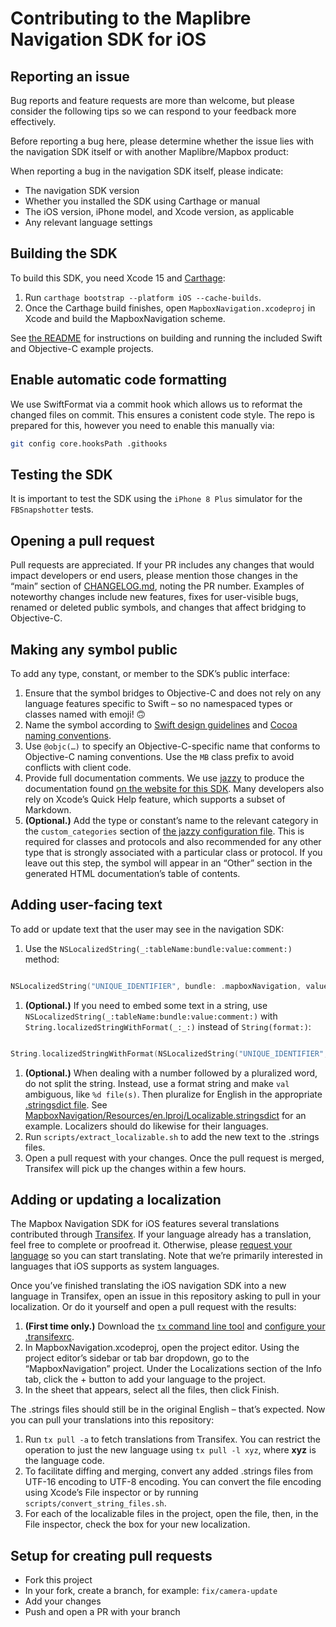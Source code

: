 # Contributing to the Maplibre Navigation SDK for iOS

## Reporting an issue

Bug reports and feature requests are more than welcome, but please consider the following tips so we can respond to your feedback more effectively.

Before reporting a bug here, please determine whether the issue lies with the navigation SDK itself or with another Maplibre/Mapbox product:

When reporting a bug in the navigation SDK itself, please indicate:

* The navigation SDK version
* Whether you installed the SDK using Carthage or manual
* The iOS version, iPhone model, and Xcode version, as applicable
* Any relevant language settings

## Building the SDK

To build this SDK, you need Xcode 15 and [Carthage](https://github.com/Carthage/Carthage/):

1. Run `carthage bootstrap --platform iOS --cache-builds`.
1. Once the Carthage build finishes, open `MapboxNavigation.xcodeproj` in Xcode and build the MapboxNavigation scheme.

See [the README](./README.md#running-the-example-project) for instructions on building and running the included Swift and Objective-C example projects.

## Enable automatic code formatting

We use SwiftFormat via a commit hook which allows us to reformat the changed files on commit. This ensures a conistent code style. The repo is prepared for this, however you need to enable this manually via:

```bash
git config core.hooksPath .githooks
```

## Testing the SDK

It is important to test the SDK using the `iPhone 8 Plus` simulator for the `FBSnapshotter` tests.

## Opening a pull request

Pull requests are appreciated. If your PR includes any changes that would impact developers or end users, please mention those changes in the “main” section of [CHANGELOG.md](CHANGELOG.md), noting the PR number. Examples of noteworthy changes include new features, fixes for user-visible bugs, renamed or deleted public symbols, and changes that affect bridging to Objective-C.

## Making any symbol public

To add any type, constant, or member to the SDK’s public interface:

1. Ensure that the symbol bridges to Objective-C and does not rely on any language features specific to Swift – so no namespaced types or classes named with emoji! 🙃
1. Name the symbol according to [Swift design guidelines](https://swift.org/documentation/api-design-guidelines/) and [Cocoa naming conventions](https://developer.apple.com/library/prerelease/content/documentation/Cocoa/Conceptual/CodingGuidelines/CodingGuidelines.html#//apple_ref/doc/uid/10000146i).
1. Use `@objc(…)` to specify an Objective-C-specific name that conforms to Objective-C naming conventions. Use the `MB` class prefix to avoid conflicts with client code.
1. Provide full documentation comments. We use [jazzy](https://github.com/realm/jazzy/) to produce the documentation found [on the website for this SDK](http://mapbox.com/mapbox-navigation-ios/navigation/). Many developers also rely on Xcode’s Quick Help feature, which supports a subset of Markdown.
1. __(Optional.)__ Add the type or constant’s name to the relevant category in the `custom_categories` section of [the jazzy configuration file](./docs/jazzy.yml). This is required for classes and protocols and also recommended for any other type that is strongly associated with a particular class or protocol. If you leave out this step, the symbol will appear in an “Other” section in the generated HTML documentation’s table of contents.

## Adding user-facing text

To add or update text that the user may see in the navigation SDK:

1. Use the `NSLocalizedString(_:tableName:bundle:value:comment:)` method:

```swift

NSLocalizedString("UNIQUE_IDENTIFIER", bundle: .mapboxNavigation, value: "What English speakers see", comment: "Where this text appears or how it is used")

```

1. __(Optional.)__ If you need to embed some text in a string, use `NSLocalizedString(_:tableName:bundle:value:comment:)` with `String.localizedStringWithFormat(_:_:)` instead of `String(format:)`:

```swift

String.localizedStringWithFormat(NSLocalizedString("UNIQUE_IDENTIFIER", bundle: .mapboxNavigation, value: "What English speakers see with %@ for each embedded string", comment: "Format string for a string with an embedded string; 1 = the first embedded string"), embeddedString)

```

1. __(Optional.)__ When dealing with a number followed by a pluralized word, do not split the string. Instead, use a format string and make `val` ambiguous, like `%d file(s)`. Then pluralize for English in the appropriate [.stringsdict file](https://developer.apple.com/library/ios/documentation/MacOSX/Conceptual/BPInternational/StringsdictFileFormat/StringsdictFileFormat.html). See [MapboxNavigation/Resources/en.lproj/Localizable.stringsdict](MapboxNavigation/Resources/en.lproj/Localizable.stringsdict) for an example. Localizers should do likewise for their languages.
1. Run `scripts/extract_localizable.sh` to add the new text to the .strings files.
1. Open a pull request with your changes. Once the pull request is merged, Transifex will pick up the changes within a few hours.

## Adding or updating a localization

The Mapbox Navigation SDK for iOS features several translations contributed through [Transifex](https://www.transifex.com/mapbox/mapbox-navigation-ios/). If your language already has a translation, feel free to complete or proofread it. Otherwise, please [request your language](https://www.transifex.com/mapbox/mapbox-navigation-ios/) so you can start translating. Note that we’re primarily interested in languages that iOS supports as system languages.

Once you’ve finished translating the iOS navigation SDK into a new language in Transifex, open an issue in this repository asking to pull in your localization. Or do it yourself and open a pull request with the results:

1. __(First time only.)__ Download the [`tx` command line tool](https://docs.transifex.com/client/installing-the-client) and [configure your .transifexrc](https://docs.transifex.com/client/client-configuration).
1. In MapboxNavigation.xcodeproj, open the project editor. Using the project editor’s sidebar or tab bar dropdown, go to the “MapboxNavigation” project. Under the Localizations section of the Info tab, click the + button to add your language to the project.
1. In the sheet that appears, select all the files, then click Finish.

The .strings files should still be in the original English – that’s expected. Now you can pull your translations into this repository:

1. Run `tx pull -a` to fetch translations from Transifex. You can restrict the operation to just the new language using `tx pull -l xyz`, where __xyz__ is the language code.
2. To facilitate diffing and merging, convert any added .strings files from UTF-16 encoding to UTF-8 encoding. You can convert the file encoding using Xcode’s File inspector or by running `scripts/convert_string_files.sh`.
3. For each of the localizable files in the project, open the file, then, in the File inspector, check the box for your new localization.

## Setup for creating pull requests

- Fork this project
- In your fork, create a branch, for example: `fix/camera-update`
- Add your changes
- Push and open a PR with your branch
